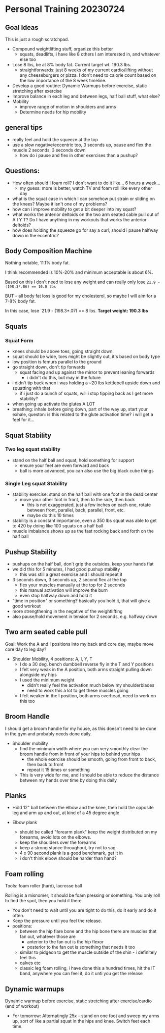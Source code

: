 # Personal Training 20230724

## Goal Ideas

This is just a rough scratchpad.

- Compound weightlifting stuff, organize this better
  - squats, deadlifts, i have like 8 others I am interested in, and whatever else too
- Lose 8 lbs, be at 8% body fat.  Current target wt. 190.3 lbs.
  - straightforwards: just 8 weeks of my current cardio/lifting without any cheeseburgers or pizza. I don't need to calorie count based on the low importance of the 8 week timeline.
- Develop a good routine: Dynamic Warmups before exercise, static stretching after exercise
- Improve balance in each leg and between legs, half ball stuff, what else?
- Mobility
  - improve range of motion in shoulders and arms
  - Determine needs for hip mobility


## general tips

- really feel and hold the squeeze at the top
- use a slow negative/eccentric too, 3 seconds up, pause and flex the muscle 2 seconds, 3 seconds down
  - how do i pause and flex in other exercises than a pushup?


## Questions:
- How often should I foam roll? I don't want to do it like... 6 hours a week...
  - my guess: more is better, watch TV and foam roll like every other day
- what is the squat case in which I can somehow put strain or sliding on the knees? Maybe it isn't one of my problems?
- how can i improve mobility to get a bit deeper into my squat?
-  what works the anterior deltoids on the two arm seated cable pull out of A I Y T? Do I have anything in my workouts that works the anterior deltoids?
- how does holding the squeeze go for say a curl, should i pause halfway down in the eccentric?


## Body Composition Machine

Nothing notable, 11.1% body fat.

I think recommended is 10%-20% and minimum acceptable is about 6%.

Based on this I don't need to lose any weight and can really only lose `21.9 - (198.3*.06) == 10.0 lbs`

BUT - all body fat loss is good for my cholesterol, so maybe I will aim for a 7-8% body fat.

In this case, lose `21.9 - (198.3*.07) == 8 lbs. **Target weight: 190.3 lbs**


## Squats

### Squat Form

- knees should be above toes, going straight down
- squat should be wide, toes might be slightly out, it's based on body type
- low position is femurs parallel to the ground
- go straight down, don't tip forwards
  - squat facing and up against the mirror to prevent leaning forwards
    - i didn't do this, but may in the future
- i didn't tip back when i was holding a ~20 lbs kettlebell upside down and squatting with that
  - if i just do a bunch of squats, will i stop tipping back as I get more stability?
- when going up activate the glutes A LOT
- breathing: inhale before going down, part of the way up, start your exhale, queston: is this related to the glute activation time? i will get a feel for it...

## Squat Stability

### Two leg squat stability

- stand on the half ball and squat, hold something for support
  - ensure your feet are even forward and back
  - ball is more advanced, you can also use the big black cube things

### Single Leg squat Stability

- stability exercise: stand on the half ball with one foot in the dead center
  - move your other foot in front, then to the side, then back
    - this is not exaggerated, just a few inches on each one, rotate between front, parallel, back, parallel, front, etc.
    - maybe do this 10 times
- stability is a constant importance, even a 350 lbs squat was able to get to 420 by doing like 100 squats on a half ball
- muscle imbalance shows up as the fast rocking back and forth on the half ball


## Pushup Stability

- pushups on the half ball, don't grip the outsides, keep your hands flat
- we did this for 5 minutes, I had good pushup stability
  - this was still a great exercise and I should repeat it
- 3 seconds down, 3 seconds up, 2 second flex at the top
  - flex your muscles manually at the top for 2 seconds
  - this manual activation will improve the burn
  - even stop halfway down and hold it
- "time in position" or something? basically you hold it, that will give a good workout
- more strengthening in the negative of the weightlifting
- also pause/hold movement in tension for 2 seconds, e.g. halfway down


## Two arm seated cable pull

Goal: Work the A and I positions into my back and core day, maybe move core day to leg day?

- Shoulder Mobility, 4 positions: A, I, Y, T
  - I do a 30 deg. bench dumbbell reverse fly in the T and Y positions
  - I felt very weak in the A position, both arms straight pulling down alongside my hips
  - I used the minimum weight
    - didn't really feel the activation much below my shoulderblades
    - need to work this a lot to get these muscles going
  - I felt weaker in the I position, both arms overhead, need to work on this too


## Broom Handle

I should get a broom handle for my house, as this doesn't need to be done in the gym and probably needs done daily.

- Shoulder mobility
  - find the minimum width where you can very smoothly clear the broom handle from in front of your hips to behind your hips
    - the whole exercise should be smooth, going from front to back, then back to front
    - repeat it 15 times or something
  - This is very wide for me, and I should be able to reduce the distance between my hands over time by doing this daily


## Planks

- Hold 12" ball between the elbow and the knee, then hold the opposite leg and arm up and out, at kind of a 45 degree angle

- Elbow plank
  - should be called "forearm plank" keep the weight distributed on my forearms, avoid lots on the elbows.
  - keep the shoulders over the forearms
  - keep a strong stance throughout, try not to sag
  - 4 x 90 second plank is a good benchmark, get it in
  - i don't think elbow should be harder than hand?



## Foam rolling

Tools: foam roller (hard), lacrosse ball

Rolling is a misnomer, it should be foam pressing or something. You only roll to find the spot, then you hold it there.

- You don't need to wait until you are tight to do this, do it early and do it often.
- Keep the pressure until you feel the release.
- positions:
  - between the hip flare bone and the hip bone there are muscles that fan out, whatever those are
    - anterior to the fan out is the hip flexor
    - posterior to the fan out is something that needs it too
  - similar to pidgeon to get the muscle outside of the shin - i definitely feel this
  - calves etc
  - classic leg foam rolling, i have done this a hundred times, hit the IT band, anywhere you can feel it, do it unti you get the release


## Dynamic warmups

Dynamic warmup before exercise, static stretching after exercise/cardio (end of workout)

- For tomorrow: Alternatingly 25x - stand on one foot and sweep my arms up, sort of like a partial squat in the hips and knee. Switch feet each time.
